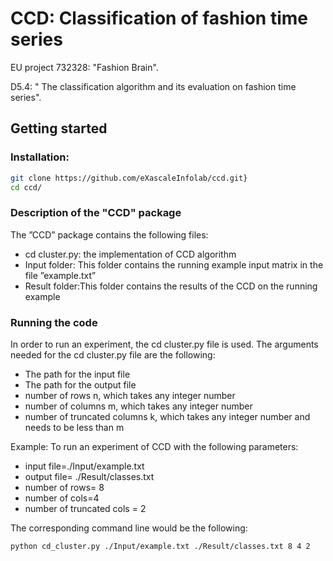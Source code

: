 # CCD: Classification of fashion time series

EU project 732328: "Fashion Brain".

D5.4: " The classification algorithm and its evaluation on fashion time series".

## Getting started

### Installation:
``` bash 
git clone https://github.com/eXascaleInfolab/ccd.git}
cd ccd/
```

### Description of the "CCD" package
The ”CCD” package contains the following files:
- cd cluster.py: the implementation of CCD algorithm
- Input folder: This folder contains the running example input matrix in the file ”example.txt”
- Result folder:This folder contains the results of the CCD on the running example 

 

### Running the code 
In order to run an experiment, the cd cluster.py file is used. The arguments needed
for the cd cluster.py file are the following:
- The path for the input file
- The path for the output file
- number of rows n, which takes any integer number
- number of columns m, which takes any integer number
- number of truncated columns k, which takes any integer number and needs to be less than m


Example: To run an experiment of CCD with the following parameters:
- input file=./Input/example.txt
- output file= ./Result/classes.txt
- number of rows= 8
- number of cols=4
- number of truncated cols = 2

The corresponding command line would be the following:
``` bash 
python cd_cluster.py ./Input/example.txt ./Result/classes.txt 8 4 2
```
